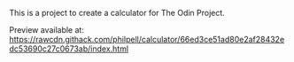 This is a project to create a calculator for The Odin Project.

Preview available at: https://rawcdn.githack.com/philpell/calculator/66ed3ce51ad80e2af28432edc53690c27c0673ab/index.html